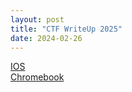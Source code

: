 ```yaml
---
layout: post
title: "CTF WriteUp 2025"
date: 2024-02-26
---
```


[IOS](/includes/ios/)  
[Chromebook](/includes/chromebook)




